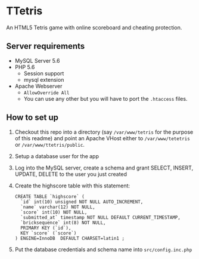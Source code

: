 # TTetris
An HTML5 Tetris game with online scoreboard and cheating protection.

## Server requirements

* MySQL Server 5.6
* PHP 5.6
  * Session support
  * mysql extension
* Apache Webserver
  * `AllowOverride All`
  * You can use any other but you will have to port the `.htaccess` files.


## How to set up

1. Checkout this repo into a directory (say `/var/www/tetris` for the purpose of this
readme) and point an Apache VHost either to `/var/www/tetetris` or `/var/www/ttetris/public`.
2. Setup a database user for the app
3. Log into the MySQL server, create a schema and grant SELECT, INSERT, UPDATE, DELETE to the
   user you just created
4. Create the highscore table with this statement:

       CREATE TABLE `highscore` (
         `id` int(10) unsigned NOT NULL AUTO_INCREMENT,
         `name` varchar(12) NOT NULL,
         `score` int(10) NOT NULL,
         `submitted_at` timestamp NOT NULL DEFAULT CURRENT_TIMESTAMP,
         `bricksequence` int(8) NOT NULL,
         PRIMARY KEY (`id`),
         KEY `score` (`score`)
       ) ENGINE=InnoDB  DEFAULT CHARSET=latin1 ;
       
3. Put the database credentials and schema name into `src/config.inc.php`